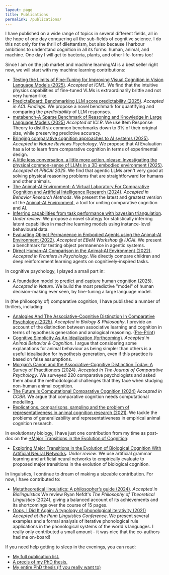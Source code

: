 ```yaml
---
layout: page
title: Publications
permalink: /publications/
---
```


I have published on a wide range of topics in several different fields, all in the hope of one day conquering all the sub-fields of cognitive science. I do this not only for the thrill of dilettantism, but also because I harbour ambitions to understand cognition in all its forms: human, animal, and machine. One day I will get to bacteria, plants, and other life-forms too! 

Since I am on the job market and machine learning/AI is a best seller right now, we will start with my machine learning contributions:
- [Testing the Limits of Fine-Tuning for Improving Visual Cognition in Vision Language Models (2025)](https://openreview.net/pdf?id=jSxU7ZGe3B). *Accepted at ICML*. We find that the intuitive physics capabilities of fine-tuned VLMs is extraordinarily brittle and not very human-like.
- [PredictaBoard: Benchmarking LLM score predictability (2025)](https://arxiv.org/pdf/2502.14445?). *Accepted in ACL Findings*. We propose a novel benchmark for quantifying and comparing the *predictability* of LLM responses.
- [metabench-A Sparse Benchmark of Reasoning and Knowledge in Large Language Models (2025)](https://arxiv.org/pdf/2407.12844) *Accepted at ICLR*. We use Item Response Theory to distill six common benchmarks down to 3% of their original size, while preserving predictive accuracy.
- [Bringing comparative cognition approaches to AI systems (2025)](https://www.nature.com/articles/s44159-025-00456-8). *Accepted in Nature Reviews Psychology*. We propose that AI Evaluation has a lot to learn from comparative cognition in terms of experimental design.
- [A little less conversation, a little more action, please: Investigating the physical common-sense of LLMs in a 3D embodied environment (2025)](https://arxiv.org/pdf/2410.23242?). *Accepted at PRICAI 2025*. We find that agentic LLMs aren't very good at solving physical reasoning problems that are straightforward for humans and other animals.
- [The Animal-AI Environment: A Virtual Laboratory For Comparative Cognition and Artificial Intelligence Research (2024)](https://link.springer.com/article/10.3758/s13428-025-02616-3). *Accepted in Behavior Research Methods*. We present the latest and greatest version of the [Animal-AI Environment](https://sites.google.com/csah.cam.ac.uk/animalai/), a tool for uniting comparative cognition and AI.
- [Inferring capabilities from task performance with bayesian triangulation](https://arxiv.org/pdf/2309.11975). *Under review*. We propose a novel strategy for statistically inferring latent capabilities in machine learning models using instance-level behavioural data.
- [Evaluating Object Permanence in Embodied Agents using the Animal-AI Environment (2022)](https://ceur-ws.org/Vol-3169/paper2.pdf). *Accepted at EBeM Workshop @ IJCAI*. We present a benchmark for testing object permanence in agentic systems.
- [Direct Human-AI Comparison in the Animal-AI Environment (2022)](https://doi.org/10.3389/fpsyg.2022.711821). *Accepted in Frontiers in Psychology*. We directly compare children and deep reinforcement learning agents on cognitively-inspired tasks.


In cognitive psychology, I played a small part in:
- [A foundation model to predict and capture human cognition (2025)](https://www.nature.com/articles/s41586-025-09215-4). *Accepted in Nature*. We build the most predictive "model" of human decision-making ever seen, by fine-tuning a large language model.


In (the philosophy of) comparative cognition, I have published a number of thrillers, including:
- [Analogies And The Associative-Cognitive Distinction In Comparative Psychology (2025)](https://doi.org/10.1007/s10539-025-09992-2). *Accepted in Biology & Philosophy*. I provide an account of the distinction between associative learning and cognition in terms of hypothesis generation and analogical reasoning. ([Pre-Print](https://philsci-archive.pitt.edu/26165/))
- [Cognitive Simplicity As An Idealization (forthcoming)](https://philsci-archive.pitt.edu/26328/). *Accepted in Animal Behavior & Cognition*. I argue that considering some explanations for animal behaviour as being simpler than others is a useful idealisation for hypothesis generation, even if this practice is based on false assumptions.
- [Morgan’s Canon and the Associative-Cognitive Distinction Today: A Survey of Practitioners (2024)](https://psycnet.apa.org/psycarticles/2026-17528-001.pdf). *Accepted in The Journal of Comparative Psychology*. We surveyed 220 comparative psychologists and asked them about the methodological challenges that they face when studying non-human animal cognition.
- [The Future Is Computational Comparative Cognition (2024)](https://doi.org/10.3819/ccbr.2024.190009) *Accepted in CCBR*. We argue that comparative cognition needs computational modelling.
- [Replications, comparisons, sampling and the problem of representativeness in animal cognition research (2021)](https://pmc.ncbi.nlm.nih.gov/articles/PMC7610843/). We tackle the problems of generalizability and representativeness in empirical animal cognition research.

In evolutionary biology, I have just one contribution from my time as post-doc on the [*Major Transitions in the Evolution of Cognition](https://www.templetonworldcharity.org/projects-resources/project-database/0539):
- [Exploring Major Transitions in the Evolution of Biological Cognition With Artificial Neural Networks](https://arxiv.org/abs/2509.13968). *Under review*. We use artificial grammar learning and artificial neural networks to empirically evaluate to proposed major transitions in the evolution of biological cognition.

In linguistics, I continue to dream of making a sizeable contribution. For now, I have contributed to:
- [Metatheoretical linguistics: A philosopher’s guide (2024)](https://bioling.psychopen.eu/index.php/bioling/article/view/15915). *Accepted in Biolinguistics* We review Ryan Nefdt's *The Philosophy of Theoretical Linguistics* (2024), giving a balanced account of its achievements and its shortcomings over the course of 15 pages.
- [Oops, I Did It Again: A typology of phonological iterativity (2021)](https://yale.app.box.com/s/apgexsa39cbj7k0lr1qcdl0hs9ogyer1) *Accepted at the Penn Linguistics Conference*. We present several examples and a formal analysis of iterative phonological rule applications in the phonological systems of the world's languages. I really only contributed a small amount - it was nice that the co-authors had me on-board!


If you need help getting to sleep in the evenings, you can read:
- [My full publication list.](https://scholar.google.com/citations?user=tYJSRlAAAAAJ)
- [A precis of my PhD thesis.](/assets/Thesis_Summary.pdf)
- [My entire PhD thesis (if you really want to)](https://doi.org/10.17863/CAM.112213)
